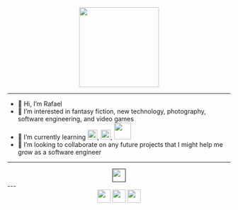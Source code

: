 <div align='center'> 
  <a href="https://retrofittsportfolio.vercel.app/"><img src="https://retrofittsportfolio.vercel.app/static/media/logo1.aad9e671.png" width="180"></a>
</div>

---

  - 👋 Hi, I’m Rafael
  - 👀 I’m interested in fantasy fiction, new technology, photography, software engineering, and video games
  - 🌱 I’m currently learning <a href="https://www.typescriptlang.org/"><img src="https://raw.githubusercontent.com/get-icon/geticon/master/icons/typescript-icon.svg" width="22"></a>, <a href="https://sass-lang.com/"><img src="https://raw.githubusercontent.com/get-icon/geticon/fc0f660daee147afb4a56c64e12bde6486b73e39/icons/node-sass.svg" width="22"></a>, <a href="https://lesscss.org/"><img src="https://raw.githubusercontent.com/get-icon/geticon/fc0f660daee147afb4a56c64e12bde6486b73e39/icons/less.svg" width="38"></a>
  - 💞️ I’m looking to collaborate on any future projects that I might help me grow as a software engineer 

---
<div align="center">
  <a href=""><img src="https://raw.githubusercontent.com/get-icon/geticon/fc0f660daee147afb4a56c64e12bde6486b73e39/icons/node-sass.svg" width="30"></a>
</div>
---

<!---
Retrofitt/Retrofitt is a ✨ special ✨ repository because its `README.md` (this file) appears on your GitHub profile.
You can click the Preview link to take a look at your changes.
--->
<div align="center">
  <a href="https://www.linkedin.com/in/rafael-mendoza-29a142215/"><img src="https://camo.githubusercontent.com/c8a9c5b414cd812ad6a97a46c29af67239ddaeae08c41724ff7d945fb4c047e5/68747470733a2f2f6564656e742e6769746875622e696f2f537570657254696e7949636f6e732f696d616765732f7376672f6c696e6b6564696e2e737667" width="30"></a>
  <a href="https://twitter.com/retrofit_io"><img src="https://camo.githubusercontent.com/35b0b8bfbd8840f35607fb56ad0a139047fd5d6e09ceb060c5c6f0a5abd1044c/68747470733a2f2f6564656e742e6769746875622e696f2f537570657254696e7949636f6e732f696d616765732f7376672f747769747465722e737667" width="30"></a>
  <a href="https://www.instagram.com/retrofit.io/"><img src="https://camo.githubusercontent.com/c9dacf0f25a1489fdbc6c0d2b41cda58b77fa210a13a886d6f99e027adfbd358/68747470733a2f2f6564656e742e6769746875622e696f2f537570657254696e7949636f6e732f696d616765732f7376672f696e7374616772616d2e737667" width="30"></a>

</div>
<!-- <a href="></a> -->
<!-- <img src="" width="30"> -->

